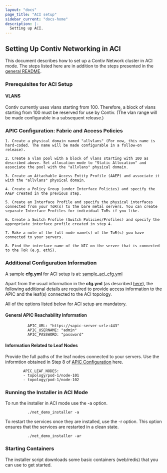```yaml
---
layout: "docs"
page_title: "ACI setup"
sidebar_current: "docs-home"
description: |-
  Setting up ACI.
---
```


## Setting Up Contiv Networking in ACI 

This document describes how to set up a Contiv Network cluster in ACI mode. The steps listed here are in addition to the steps presented in the [general README](https://github.com/contiv/demo/tree/master/net/README.md).

### Prerequisites for ACI Setup

#### VLANS

Contiv currently uses vlans starting from 100. Therefore, a block of vlans starting from 100 must be
 reserved for use by Contiv. (The vlan range will be made configurable in a subsequent release.)

### APIC Configuration: Fabric and Access Policies

    1. Create a physical domain named "allvlans" (For now, this name is hard-coded. The name will be made configurable in a follow-on release).

    2. Create a vlan pool with a block of vlans starting with 100 as described above. Set allocation mode to "Static Allocation" and associate the pool with the "allvlans" physical domain.

    3. Create an Attachable Access Entity Profile (AAEP) and associate it with the "allvlans" physical domain.

    4. Create a Policy Group (under Interface Policies) and specify the AAEP created in the previous step.

    5. Create an Interface Profile and specify the physical interfaces connected from your ToR(s) to the bare metal servers. You can create separate Interface Profiles for individual ToRs if you like.

    6. Create a Switch Profile (Switch Policies/Profiles) and specify the appropriate interface profile created in step 4.

    7. Make a note of the full node name(s) of the ToR(s) you have connected to your servers.

    8. Find the interface name of the NIC on the server that is connected to the ToR (e.g. eth5).

### Additional Configuration Information

A sample **cfg.yml** for ACI setup is at: [sample_aci_cfg.yml](https://github.com/contiv/demo/tree/master/net/extras/sample_aci_cfg.yml)

Apart from the usual information in the **cfg.yml** (as described [here](https://github.com/contiv/demo/tree/master/net/README.md#information-in-cfgyml)), the following additional details are required to provide access information to the APIC and the leaf(s) connected to the ACI topology.

All of the options listed below for ACI setup are mandatory.

#### General APIC Reachability Information
```
          APIC_URL: "https://<apic-server-url>:443"
          APIC_USERNAME: "admin"
          APIC_PASSWORD: "password"
```

#### Information Related to Leaf Nodes
Provide the full paths of the leaf nodes connected to your servers. Use the informtion obtained in Step 8 of [APIC Configuration](aci.md#apic-configuration-fabricaccess-policies) here.  

```
        APIC_LEAF_NODES:
        - topology/pod-1/node-101
        - topology/pod-1/node-102
```

### Running the Installer in ACI Mode
To run the installer in ACI mode use the -a option.  
```
          ./net_demo_installer -a
```

To restart the services once they are installed, use the -r option. This option ensures that the services are restarted in a clean state.  
```
          ./net_demo_installer -ar
```

### Starting Containers
The installer script downloads some basic containers (web/redis) that you can use to get started.
